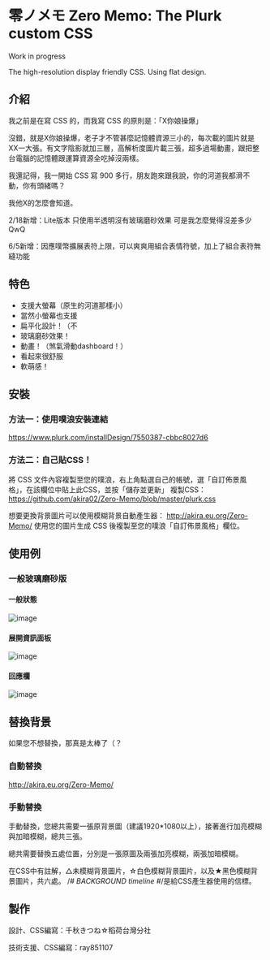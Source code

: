 # 零ノメモ Zero Memo: The Plurk custom CSS

Work in progress

The high-resolution display friendly CSS. Using flat design. 

## 介紹

我之前是在寫 CSS 的，而我寫 CSS 的原則是：「X你娘操爆」

沒錯，就是X你娘操爆，老子才不管甚麼記憶體資源三小的，每次載的圖片就是XX一大張。有文字陰影就加三層，高解析度圖片載三張，超多過場動畫，跟把整台電腦的記憶體跟運算資源全吃掉沒兩樣。

我還記得，我一開始 CSS 寫 900 多行，朋友跑來跟我說，你的河道我都滑不動，你有頭緒嗎？
 
我他X的怎麼會知道。

2/18新增：Lite版本 只使用半透明沒有玻璃磨砂效果
可是我怎麼覺得沒差多少QwQ

6/5新增：因應噗幣擴展表符上限，可以爽爽用組合表情符號，加上了組合表符無縫功能

## 特色
+ 支援大螢幕（原生的河道那樣小）
+ 當然小螢幕也支援
+ 扁平化設計！（不
+ 玻璃磨砂效果！
+ 動畫！（煞氣滑動dashboard！）
+ 看起來很舒服
+ 軟萌感！

## 安裝

### 方法一：使用噗浪安裝連結

https://www.plurk.com/installDesign/7550387-cbbc8027d6


### 方法二：自己貼CSS！

將 CSS 文件內容複製至您的噗浪，右上角點選自己的帳號，選「自訂佈景風格」，在該欄位中貼上此CSS，並按「儲存並更新」
複製CSS：https://github.com/akira02/Zero-Memo/blob/master/plurk.css

想要更換背景圖片可以使用模糊背景自動產生器：
http://akira.eu.org/Zero-Memo/ 使用您的圖片生成 CSS 後複製至您的噗浪「自訂佈景風格」欄位。

## 使用例

### 一般玻璃磨砂版
#### 一般狀態
![image](https://i.imgur.com/m5I1ogH.jpg)
#### 展開資訊面板
![image](https://i.imgur.com/FPREnny.jpg)
#### 回應欄
![image](https://i.imgur.com/t3Bgana.png)


## 替換背景
如果您不想替換，那真是太棒了（？

### 自動替換
http://akira.eu.org/Zero-Memo/
### 手動替換
手動替換，您總共需要一張原背景圖（建議1920*1080以上），接著進行加亮模糊與加暗模糊，總共三張。

總共需要替換五處位置，分別是一張原圖及兩張加亮模糊，兩張加暗模糊。

在CSS中有註解，△未模糊背景圖片，☆白色模糊背景圖片，以及★黑色模糊背景圖片，共六處。
/*# BACKGROUND timeline #*/是給CSS產生器使用的信標。


## 製作
設計、CSS編寫：千秋きつね☆稻荷台灣分社

技術支援、CSS編寫：ray851107
